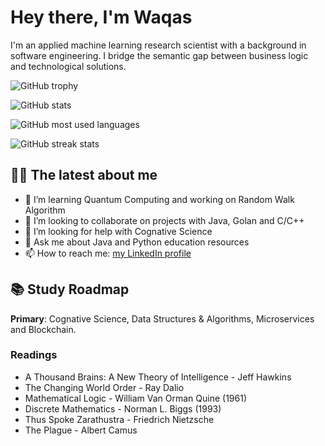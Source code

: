 # Hey there, I'm Waqas

I'm an applied machine learning research scientist with a background in software engineering. I bridge the semantic gap between business logic and technological solutions.

![GitHub trophy](https://github-profile-trophy.vercel.app/?username=waqaskhan137&theme=onedark&margin-w=15&margin-h=15&column=7)

![GitHub stats](https://github-readme-stats.vercel.app/api/top-langs/?username=waqaskhan137&theme=onedark&layout=compact&langs_count=15&card_width=810)

![GitHub most used languages](https://github-readme-stats.vercel.app/api?username=waqaskhan137&show_icons=true&theme=onedark&width=810)

![GitHub streak stats](http://github-readme-streak-stats.herokuapp.com?user=waqaskhan137&theme=onedark)

<!-- ![GitHub profile views](https://komarev.com/ghpvc/?username=johannlilly&label=Profile%20views&color=0e75b6&style=flat) -->

## 👨‍💻 The latest about me 

- 🔭 I’m learning Quantum Computing and working on Random Walk Algorithm 
- 👯 I’m looking to collaborate on projects with Java, Golan and C/C++ 
- 🤔 I’m looking for help with Cognative Science 
- 💬 Ask me about Java and Python education resources
- 📫 How to reach me: [my LinkedIn profile](https://linkedin.com/in/ranamuhammadwaqas/)


## 📚 Study Roadmap 

**Primary**: Cognative Science, Data Structures & Algorithms, Microservices and Blockchain. 

### Readings

- A Thousand Brains: A New Theory of Intelligence - Jeff Hawkins
- The Changing World Order - Ray Dalio
- Mathematical Logic - William Van Orman Quine (1961)
- Discrete Mathematics - Norman L. Biggs (1993) 
- Thus Spoke Zarathustra - Friedrich Nietzsche 
- The Plague - Albert Camus 
